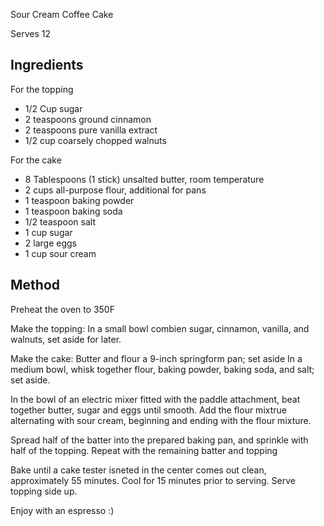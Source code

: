 Sour Cream Coffee Cake 

Serves 12 

## Ingredients 

For the topping 
* 1/2 Cup sugar 
* 2 teaspoons ground cinnamon 
* 2 teaspoons pure vanilla extract 
* 1/2 cup coarsely chopped walnuts 

For the cake 
* 8 Tablespoons (1 stick) unsalted butter, room temperature 
* 2 cups all-purpose flour, additional for pans
* 1 teaspoon baking powder 
* 1 teaspoon baking soda 
* 1/2 teaspoon salt 
* 1 cup sugar 
* 2 large eggs 
* 1 cup sour cream 

## Method 

Preheat the oven to 350F 

Make the topping: In a small bowl combien sugar, cinnamon, vanilla, and walnuts, set aside for later.

Make the cake: Butter and flour a 9-inch springform pan; set aside
In a medium bowl, whisk together flour, baking powder, baking soda, and salt; set aside. 

In the bowl of an electric mixer fitted with the paddle attachment, beat together butter, sugar and eggs until smooth. 
Add the flour mixtrue alternating with sour cream, beginning and ending with the flour mixture. 

Spread half of the batter into the prepared baking pan, and sprinkle with half of the topping. Repeat with the remaining batter and topping 

Bake until a cake tester isneted in the center comes out clean, approximately 55 minutes. Cool for 15 minutes prior to serving. Serve topping side up. 

Enjoy with an espresso :)
